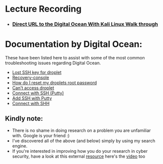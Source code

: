 # Lecture Recording

* ### [Direct URL to the Digital Ocean With Kali Linux Walk through](https://www.dropbox.com/s/v7tgx4zmwkb33zk/L18%20-%20Setting%20up%20Kali%20Linux%20on%20Digital%20Ocean%20.mp4?dl=0)


# Documentation by Digital Ocean:
These have been listed here to assist with some of the most common troubleshooting issues regarding Digital Ocean.
* [Lost SSH key for droplet](https://docs.digitalocean.com/support/i-lost-the-ssh-key-for-my-droplet/)
* [Recovery-console](https://docs.digitalocean.com/products/droplets/how-to/recovery/recovery-console/)
* [How do I reset my droplets root password](https://docs.digitalocean.com/support/how-do-i-reset-my-droplets-root-password/)
* [Can't access droplet](https://www.digitalocean.com/community/questions/can-t-access-droplet-lost-key-of-root-now-ssh-copy-id-not-working-permission-denied-publickey)
* [Connect with SSH (Putty)](https://docs.digitalocean.com/products/droplets/how-to/connect-with-ssh/putty/)
* [Add SSH with Putty](https://docs.digitalocean.com/products/droplets/how-to/add-ssh-keys/create-with-putty/)
* [Connect with SHH](https://docs.digitalocean.com/products/droplets/how-to/connect-with-ssh/)

## Kindly note:
- There is no shame in doing research on a problem you are unfamiliar with. Google is your friend :)
- I've discovered all of the above (and below) simply by using my search engine.
- If you're interested in improving how you do your research in cyber security, have a look at this external [resource](https://gotoback.medium.com/tryhackme-introductory-researching-7346c430f062)
here's the [video](https://youtu.be/TGsIxfvEDaQ) too
